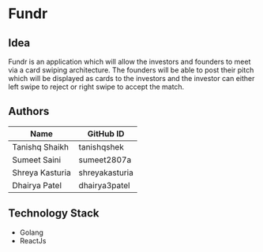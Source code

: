 # Fundr

## Idea

Fundr is an application which will allow the investors and founders to meet via a card swiping architecture. The founders will be able to post their pitch which will be displayed as cards to the investors and the investor can either left swipe to reject or right swipe to accept the match.

## Authors

| Name | GitHub ID |
|------|-----------|
|Tanishq Shaikh|tanishqshek| 6133-3588|
|Sumeet Saini|sumeet2807a| |
|Shreya Kasturia|shreyakasturia| |
|Dhairya Patel|dhairya3patel| |

## Technology Stack

- Golang
- ReactJs
